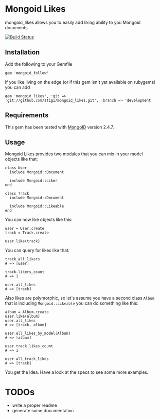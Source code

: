 # Mongoid Likes

mongoid_likes allows you to easily add liking ability to you Mongoid documents.

[![Build Status](https://secure.travis-ci.org/stigi/mongoid_likes.png?branch=master)](http://travis-ci.org/stigi/mongoid_likes)

## Installation

Add the following to your Gemfile

    gem 'mongoid_follow'

If you like living on the edge (or if this gem isn't yet available on rubygems) you can add

    gem 'mongoid_likes', :git => 'git://github.com/stigi/mongoid_likes.git', :branch => 'development'


## Requirements

This gem has been tested with [MongoID](http://mongoid.org/) version 2.4.7.


## Usage

Mongoid Likes provides two modules that you can mix in your model objects like that:

    class User
      include Mongoid::Document

      include Mongoid::Liker
    end

    class Track
      include Mongoid::Document

      include Mongoid::Likeable
    end

You can now like objects like this:

    user = User.create
    track = Track.create

    user.like(track)

You can query for likes like that:

    track.all_likers
    # => [user]

    track.likers_count
    # => 1

    user.all_likes
    # => [track]

Also likes are polymorphic, so let's assume you have a second class `Album` that is including `Mongoid::Likeable` you can do something like this:

    album = Album.create
    user.like(album)
    user.all_likes
    # => [track, album]

    user.all_likes_by_model(Album)
    # => [album]
    
    user.track_likes_count
    # => 1

    user.all_track_likes
    # => [track]

You get the idea. Have a look at the specs to see some more examples.

# TODOs

- write a proper readme
- generate some documentation